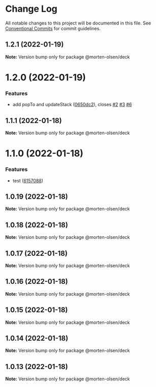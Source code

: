 # Change Log

All notable changes to this project will be documented in this file.
See [Conventional Commits](https://conventionalcommits.org) for commit guidelines.

## 1.2.1 (2022-01-19)

**Note:** Version bump only for package @morten-olsen/deck





# 1.2.0 (2022-01-19)


### Features

* add popTo and updateStack ([0650dc2](https://github.com/morten-olsen/deck/commit/0650dc28fe4c3d400e985d1d129ea6634298fbfa)), closes [#2](https://github.com/morten-olsen/deck/issues/2) [#3](https://github.com/morten-olsen/deck/issues/3) [#6](https://github.com/morten-olsen/deck/issues/6)





## 1.1.1 (2022-01-18)

**Note:** Version bump only for package @morten-olsen/deck





# 1.1.0 (2022-01-18)


### Features

* test ([6157088](https://github.com/morten-olsen/deck/commit/6157088b19fb758adc124a3411f4e9230a2a7fd7))





## 1.0.19 (2022-01-18)

**Note:** Version bump only for package @morten-olsen/deck





## 1.0.18 (2022-01-18)

**Note:** Version bump only for package @morten-olsen/deck





## 1.0.17 (2022-01-18)

**Note:** Version bump only for package @morten-olsen/deck





## 1.0.16 (2022-01-18)

**Note:** Version bump only for package @morten-olsen/deck





## 1.0.15 (2022-01-18)

**Note:** Version bump only for package @morten-olsen/deck





## 1.0.14 (2022-01-18)

**Note:** Version bump only for package @morten-olsen/deck





## 1.0.13 (2022-01-18)

**Note:** Version bump only for package @morten-olsen/deck
